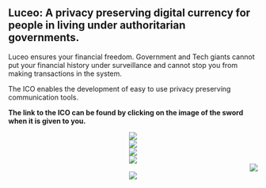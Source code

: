 <div class="container">
    <div class="row">
        <div class="col-md-offset-3 col-md-6 col-xs-offset-1 col-xs-10">
            <div class="text-center">
                <h2 class="text_blue">
                    Luceo: A privacy preserving digital currency for people in living under authoritarian governments.
                </h2>
                <p class="text_blue">
                    Luceo ensures your financial freedom. Government and Tech giants cannot put your financial history under surveillance and cannot stop you from making transactions in the system.
                </p>
                <p class="text_blue">
                    The ICO enables the development of easy to use privacy preserving communication tools.
                </p>
                <p class="text_blue">
                    <b>The link to the ICO can be found by clicking on the image of the sword when it is given to you.</b>
                </p>
            </div>
        </div>
    </div>
</div>
<div class="comic_container" align="center">
    <div class="comic_slide">
        <img class="comic" src="/img/comic/01-min.png" />
    </div>
    <div class="comic_slide">
        <img class="comic" src="/img/comic/02-min.png" />
    </div>
    <div class="comic_slide">
        <img class="comic" src="/img/comic/03-min.png" />
    </div>
    <div class="comic_slide">
        <img class="comic" src="/img/comic/04-min.png" />
        <div class="comic_secret" align="right">
            <a href="/ico/details">
                <img class="comic_secret_sword" src="/img/comic/sword-glint-04.gif" />
            </a>
        </div>
    </div>
    <div class="comic_slide comic_end">
        <img class="comic" src="/img/comic/05-min.png" />
    </div>
</div>
